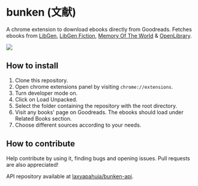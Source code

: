 # bunken (文献)
A chrome extension to download ebooks directly from Goodreads. Fetches ebooks from [LibGen](http://libgen.is), [LibGen Fiction](http://libgen.is/fiction), [Memory Of The World](http://library.memoryoftheworld.org) & [OpenLibrary](https://openlibrary.org).

![](https://media.discordapp.net/attachments/706928005313855620/847449469381509130/unknown.png?width=970&height=701)

## How to install
1. Clone this repository.
2. Open chrome extensions panel by visiting `chrome://extensions`.
3. Turn developer mode on.
4. Click on Load Unpacked.
5. Select the folder containing the repository with the root directory.
6. Visit any books' page on Goodreads. The ebooks should load under Related Books section.
7. Choose different sources according to your needs.

## How to contribute
Help contribute by using it, finding bugs and opening issues. Pull requests are also appreciated!

API repository available at [laxyapahuja/bunken-api](https://github.com/laxyapahuja/bunken-api).
